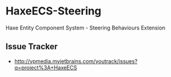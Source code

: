 HaxeECS-Steering
================

Haxe Entity Component System - Steering Behaviours Extension

## Issue Tracker
* http://vpmedia.myjetbrains.com/youtrack/issues?q=project%3A+HaxeECS